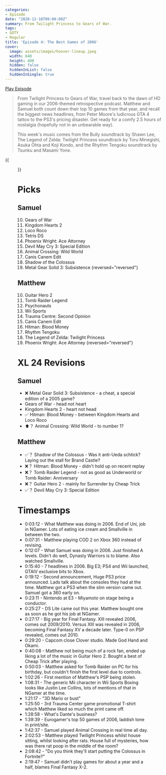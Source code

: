 ```yaml
---
categories:
- Episode
date: "2020-12-18T09:00:00Z"
summary: From Twilight Princess to Gears of War.
tags:
- GOTY
- Regular
title: 'Episode 4: The Best Games of 2006'
cover: 
  image: assets/images/hoover-lineup.jpeg
  width: 640
  height: 400
  hidden: false
  hiddenInList: false
  hiddenInSingle: true
---
```


[Play Episode](https://shows.acast.com/the-back-page-a-video-games-podcast/episodes/6249ec71be92a6001320e9d6)
> From Twilight Princess to Gears of War, travel back to the dawn of HD gaming in our 2006-themed retrospective podcast. Matthew and Samuel both count down their top 10 games from that year, and recall the biggest news headlines, from Peter Moore's ludicrous GTA 4 tattoo to the PS3's pricing disaster. Get ready for a comfy 2.5 hours of nostalgia (hopefully not in an unbearable way).
>
> This week's music comes from the Bully soundtrack by Shawn Lee, The Legend of Zelda: Twilight Princess soundtrack by Toru Minegishi, Asuka Ohta and Koji Kondo, and the Rhythm Tengoku soundtrack by Tsunku and Masami Yone.

{{<figure 
    src="/assets/images/hoover-lineup.jpeg" 
    caption="Image Credit: NaesLyn" 
    alt="Hoover Lineup">}}

# Picks

## Samuel

10. Gears of War
9. Kingdom Hearts 2
8. Loco Roco
7. Tetris DS
6. Phoenix Wright: Ace Attorney
5. Devil May Cry 3: Special Edition
4. Animal Crossing: Wild World
3. Canis Canem Edit
2. Shadow of the Colossus
1. Metal Gear Solid 3: Subsistence
{reversed="reversed"}

## Matthew

10. Guitar Hero 2
9. Tomb Raider Legend
8. Psychonauts
7. Wii Sports
6. Trauma Centre: Second Opinion
5. Canis Canem Edit
4. Hitman: Blood Money
3. Rhythm Tengoku
2. The Legend of Zelda: Twilight Princess
1. Phoenix Wright: Ace Attorney
{reversed="reversed"}

# XL 24 Revisions

## Samuel
- ❌ Metal Gear Solid 3: Subsistence - a cheat, a special edition of a 2005 game?
- Gears of War - head not heart
- Kingdom Hearts 2 - heart not head
- ✅ Hitman: Blood Money - between Kingdom Hearts and Loco Roco
- ⬆️？ Animal Crossing: Wild World - to number 1?

## Matthew
- ✅？ Shadow of the Colossus - Was it anti-Ueda schtick? Laying out the stall for Brand Castle?
- ❌？ Hitman: Blood Money - didn't hold up on recent replay
- ❌？ Tomb Raider Legend - not as good as Underworld or Tomb Raider: Anniversary
- ❌？ Guitar Hero 2 - mainly for Surrender by Cheap Trick
- ✅？ Devil May Cry 3: Special Edition

# Timestamps

- 0:03:12 - What Matthew was doing in 2006. End of Uni, job in NGamer. Lots of eating ice cream and Smallville in between the two.
- 0:07:31 - Matthew playing COD 2 on Xbox 360 instead of revising.
- 0:12:07 - What Samuel was doing in 2006. Just finished A levels. Didn't do well,  Dynasty Warriors is to blame. Also watched Smallville.
- 0:15:40 - 7 headlines in 2006. Big E3; PS4 and Wii launched, GTAIV exclusive bits to Xbox.
- 0:19:12 - Second announcement, Huge PS3 price announced. Lads talk about the consoles they had at the time. Matthew got a PS3 when the slim version came out. Samuel got a 360 early on.
- 0:23:11 - Nintendo at E3 - Miyamoto on stage being a conductor.
- 0:25:27 - DS Lite came out this year. Matthew bought one as soon as he got his job at NGamer.
- 0:27:17 - Big year for Final Fantasy. XIII revealed 2006, comes out 2009/2010. Versus XIII was revealed in 2006, becoming Final Fantasy XV a decade later. Type-0 on PSP revealed, comes out 2010.
- 0:29:20 - Capcom close Clover studio. Made God Hand and Okami.
- 0:40:08 - Matthew not being much of a rock fan, ended up liking a lot of the music in Guitar Hero 2. Bought a best of Cheap Trick after playing.
- 0:50:03 - Matthew asked for Tomb Raider on PC for his birthday, but couldn't finish the first level due to controls.
- 1:02:26 - First mention of Matthew's PSP being stolen.
- 1:08:31 - The generic Mii character in Wii Sports Boxing looks like Justin Lee Collins, lots of mentions of that in NGamer at the time.
- 1:21:17 - "3D Mario or bust"
- 1:25:50 - 3rd Trauma Center game promotional T-shirt which Matthew liked so much the print came off.
- 1:28:58 - What's Dante's business?
- 1:39:39 - Eurogamer's top 50 games of 2006, laddish tone in print/site.
- 1:42:37 - Samuel played Animal Crossing in real time all day.
- 2:02:53 - Matthew played Twilight Princess whilst house sitting, whilst looking after rats. House full of mysteries, how was there rat poop in the middle of the room?
- 2:08:42 - "Do you think they'll start putting the Colossus in Fortnite?"
- 2:19:47 - Samuel didn't play games for about a year and a half, blames Final Fantasy X-2. 
